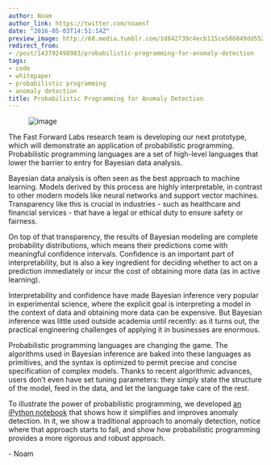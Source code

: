 ```yaml
---
author: Noam
author_link: https://twitter.com/noamsf
date: "2016-05-03T14:51:14Z"
preview_image: http://68.media.tumblr.com/1d842739c4ecb115ce586049dd552f48/tumblr_inline_o6kjvaPgBs1ta78fg_540.jpg
redirect_from:
- /post/143792498983/probabilistic-programming-for-anomaly-detection
tags:
- code
- whitepaper
- probabilistic programming
- anomaly detection
title: Probabilistic Programming for Anomaly Detection
---
```


<figure data-orig-width="1440" data-orig-height="900" class="tmblr-full"><img src="http://68.media.tumblr.com/1d842739c4ecb115ce586049dd552f48/tumblr_inline_o6kjvaPgBs1ta78fg_540.jpg" alt="image" data-orig-width="1440" data-orig-height="900"/></figure><p>The Fast Forward Labs research team is developing our next prototype, which will demonstrate an application of probabilistic programming. Probabilistic programming languages are a set of high-level languages that lower the barrier to entry for Bayesian data analysis.<b><br/></b></p><p>Bayesian data analysis is often seen as the best approach to machine learning. Models derived by this process are highly interpretable, in contrast to other modern models like neural networks and support vector machines. Transparency like this is crucial in industries - such as healthcare and financial services - that have a legal or ethical duty to ensure safety or fairness.</p><p>On top of that transparency, the results of Bayesian modeling are complete probability distributions, which means their predictions come with meaningful confidence intervals. Confidence is an important part of interpretability, but is also a key ingredient for deciding whether to act on a prediction immediately or incur the cost of obtaining more data (as in active learning).</p><p>Interpretability and confidence have made Bayesian inference very popular in experimental science, where the explicit goal is interpreting a model in the context of data and obtaining more data can be expensive. But Bayesian inference was little used outside academia until recently: as it turns out, the practical engineering challenges of applying it in businesses are enormous. </p><p>Probabilistic programming languages are changing the game. The algorithms used in Bayesian inference are baked into these languages as primitives, and the syntax is optimized to permit precise and concise specification of complex models. Thanks to recent algorithmic advances, users don’t even have set tuning parameters: they simply state the structure of the model, feed in the data, and let the language take care of the rest.</p><p>To illustrate the power of probabilistic programming, we developed <a href="https://github.com/fastforwardlabs/anomaly_detection/blob/master/Anomaly%20Detection%20Post.ipynb">an iPython notebook</a> that shows how it simplifies and improves anomaly detection. In it, we show a traditional approach to anomaly detection, notice where that approach starts to fail, and show how probabilistic programming provides a more rigorous and robust approach.</p><p>- Noam </p>
